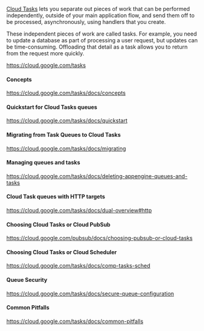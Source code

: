 [Cloud Tasks](https://cloud.google.com/tasks) lets you separate out pieces of work that can be performed independently, outside of your main application flow, and send them off to be processed, asynchronously, using handlers that you create.

These independent pieces of work are called tasks. For example, you need to update a database as part of processing a user request, but updates can be time-consuming. Offloading that detail as a task allows you to return from the request more quickly.

https://cloud.google.com/tasks

#### Concepts

https://cloud.google.com/tasks/docs/concepts

#### Quickstart for Cloud Tasks queues

https://cloud.google.com/tasks/docs/quickstart


#### Migrating from Task Queues to Cloud Tasks

https://cloud.google.com/tasks/docs/migrating

#### Managing queues and tasks


https://cloud.google.com/tasks/docs/deleting-appengine-queues-and-tasks

#### Cloud Task queues with HTTP targets

https://cloud.google.com/tasks/docs/dual-overview#http

#### Choosing Cloud Tasks or Cloud PubSub

https://cloud.google.com/pubsub/docs/choosing-pubsub-or-cloud-tasks

#### Choosing Cloud Tasks or Cloud Scheduler

https://cloud.google.com/tasks/docs/comp-tasks-sched

#### Queue Security

https://cloud.google.com/tasks/docs/secure-queue-configuration

#### Common Pitfalls

https://cloud.google.com/tasks/docs/common-pitfalls